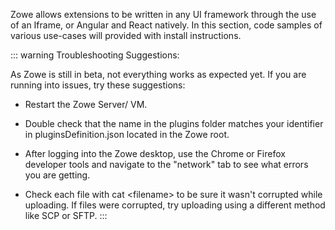 <?xml version="1.0" encoding="UTF-8"?><?workdir /opt/dita-ot/out/.tmp?><?workdir-uri file:/opt/dita-ot/out/.tmp/?><?path2project ../../?><?path2project-uri ../../?><?path2rootmap-uri ../../?><topic xmlns:ditaarch="http://dita.oasis-open.org/architecture/2005/" xmlns:dita-ot="http://dita-ot.sourceforge.net/ns/201007/dita-ot" class="- topic/topic " ditaarch:DITAArchVersion="1.2" domains="(topic hi-d) (topic ut-d) (topic indexing-d) (topic hazard-d) (topic abbrev-d) (topic pr-d) (topic sw-d) (topic ui-d)" id="zowe-samples" xtrf="file:/opt/dita-ot/data/extend/extend-desktop/ui-intro.md" xtrc="topic:1;182:3"><title class="- topic/title " xtrf="file:/opt/dita-ot/data/extend/extend-desktop/ui-intro.md" xtrc="title:1;182:3">Zowe Samples</title><body class="- topic/body " xtrf="file:/opt/dita-ot/data/extend/extend-desktop/ui-intro.md" xtrc="body:1;182:3"><p class="- topic/p " xtrf="file:/opt/dita-ot/data/extend/extend-desktop/ui-intro.md" xtrc="p:1;182:3">Zowe allows extensions to be written in any UI framework through the use of an Iframe, or Angular and React natively. In this section, code samples of various use-cases will provided with install instructions.</p><p class="- topic/p " xtrf="file:/opt/dita-ot/data/extend/extend-desktop/ui-intro.md" xtrc="p:2;182:3">::: warning Troubleshooting Suggestions:
As Zowe is still in beta, not everything works as expected yet. If you are running into issues, try these suggestions:</p><ul class="- topic/ul " xtrf="file:/opt/dita-ot/data/extend/extend-desktop/ui-intro.md" xtrc="ul:1;182:3"><li class="- topic/li " xtrf="file:/opt/dita-ot/data/extend/extend-desktop/ui-intro.md" xtrc="li:1;182:3"><p class="- topic/p " xtrf="file:/opt/dita-ot/data/extend/extend-desktop/ui-intro.md" xtrc="p:3;182:3">Restart the Zowe Server/ VM.</p></li><li class="- topic/li " xtrf="file:/opt/dita-ot/data/extend/extend-desktop/ui-intro.md" xtrc="li:2;182:3"><p class="- topic/p " xtrf="file:/opt/dita-ot/data/extend/extend-desktop/ui-intro.md" xtrc="p:4;182:3">Double check that the name in the plugins folder matches your identifier in <codeph class="+ topic/ph pr-d/codeph " xtrf="file:/opt/dita-ot/data/extend/extend-desktop/ui-intro.md" xtrc="codeph:1;182:3">pluginsDefinition.json</codeph> located in the Zowe root.</p></li><li class="- topic/li " xtrf="file:/opt/dita-ot/data/extend/extend-desktop/ui-intro.md" xtrc="li:3;182:3"><p class="- topic/p " xtrf="file:/opt/dita-ot/data/extend/extend-desktop/ui-intro.md" xtrc="p:5;182:3">After logging into the Zowe desktop, use the Chrome or Firefox developer tools and navigate to the "network" tab to see what errors you are getting.</p></li><li class="- topic/li " xtrf="file:/opt/dita-ot/data/extend/extend-desktop/ui-intro.md" xtrc="li:4;182:3"><p class="- topic/p " xtrf="file:/opt/dita-ot/data/extend/extend-desktop/ui-intro.md" xtrc="p:6;182:3">Check each file with <codeph class="+ topic/ph pr-d/codeph " xtrf="file:/opt/dita-ot/data/extend/extend-desktop/ui-intro.md" xtrc="codeph:2;182:3">cat &lt;filename&gt;</codeph> to be sure it wasn't corrupted while uploading. If files were corrupted, try uploading using a different method like SCP or SFTP.
:::</p></li></ul></body></topic>